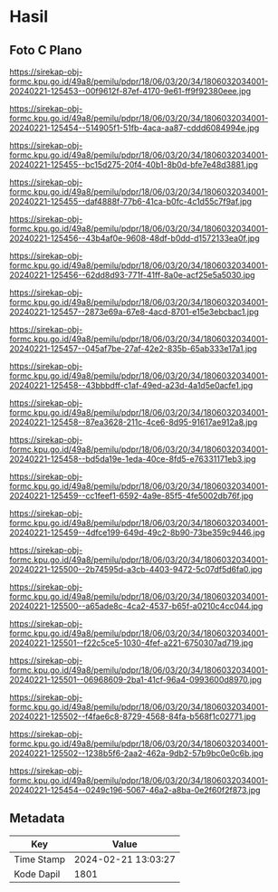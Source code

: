 # Hasil

## Foto C Plano

https://sirekap-obj-formc.kpu.go.id/49a8/pemilu/pdpr/18/06/03/20/34/1806032034001-20240221-125453--00f9612f-87ef-4170-9e61-ff9f92380eee.jpg

https://sirekap-obj-formc.kpu.go.id/49a8/pemilu/pdpr/18/06/03/20/34/1806032034001-20240221-125454--514905f1-51fb-4aca-aa87-cddd6084994e.jpg

https://sirekap-obj-formc.kpu.go.id/49a8/pemilu/pdpr/18/06/03/20/34/1806032034001-20240221-125455--bc15d275-20f4-40b1-8b0d-bfe7e48d3881.jpg

https://sirekap-obj-formc.kpu.go.id/49a8/pemilu/pdpr/18/06/03/20/34/1806032034001-20240221-125455--daf4888f-77b6-41ca-b0fc-4c1d55c7f9af.jpg

https://sirekap-obj-formc.kpu.go.id/49a8/pemilu/pdpr/18/06/03/20/34/1806032034001-20240221-125456--43b4af0e-9608-48df-b0dd-d1572133ea0f.jpg

https://sirekap-obj-formc.kpu.go.id/49a8/pemilu/pdpr/18/06/03/20/34/1806032034001-20240221-125456--62dd8d93-771f-41ff-8a0e-acf25e5a5030.jpg

https://sirekap-obj-formc.kpu.go.id/49a8/pemilu/pdpr/18/06/03/20/34/1806032034001-20240221-125457--2873e69a-67e8-4acd-8701-e15e3ebcbac1.jpg

https://sirekap-obj-formc.kpu.go.id/49a8/pemilu/pdpr/18/06/03/20/34/1806032034001-20240221-125457--045af7be-27af-42e2-835b-65ab333e17a1.jpg

https://sirekap-obj-formc.kpu.go.id/49a8/pemilu/pdpr/18/06/03/20/34/1806032034001-20240221-125458--43bbbdff-c1af-49ed-a23d-4a1d5e0acfe1.jpg

https://sirekap-obj-formc.kpu.go.id/49a8/pemilu/pdpr/18/06/03/20/34/1806032034001-20240221-125458--87ea3628-211c-4ce6-8d95-91617ae912a8.jpg

https://sirekap-obj-formc.kpu.go.id/49a8/pemilu/pdpr/18/06/03/20/34/1806032034001-20240221-125458--bd5da19e-1eda-40ce-8fd5-e76331171eb3.jpg

https://sirekap-obj-formc.kpu.go.id/49a8/pemilu/pdpr/18/06/03/20/34/1806032034001-20240221-125459--cc1feef1-6592-4a9e-85f5-4fe5002db76f.jpg

https://sirekap-obj-formc.kpu.go.id/49a8/pemilu/pdpr/18/06/03/20/34/1806032034001-20240221-125459--4dfce199-649d-49c2-8b90-73be359c9446.jpg

https://sirekap-obj-formc.kpu.go.id/49a8/pemilu/pdpr/18/06/03/20/34/1806032034001-20240221-125500--2b74595d-a3cb-4403-9472-5c07df5d6fa0.jpg

https://sirekap-obj-formc.kpu.go.id/49a8/pemilu/pdpr/18/06/03/20/34/1806032034001-20240221-125500--a65ade8c-4ca2-4537-b65f-a0210c4cc044.jpg

https://sirekap-obj-formc.kpu.go.id/49a8/pemilu/pdpr/18/06/03/20/34/1806032034001-20240221-125501--f22c5ce5-1030-4fef-a221-6750307ad719.jpg

https://sirekap-obj-formc.kpu.go.id/49a8/pemilu/pdpr/18/06/03/20/34/1806032034001-20240221-125501--06968609-2ba1-41cf-96a4-0993600d8970.jpg

https://sirekap-obj-formc.kpu.go.id/49a8/pemilu/pdpr/18/06/03/20/34/1806032034001-20240221-125502--f4fae6c8-8729-4568-84fa-b568f1c02771.jpg

https://sirekap-obj-formc.kpu.go.id/49a8/pemilu/pdpr/18/06/03/20/34/1806032034001-20240221-125502--1238b5f6-2aa2-462a-9db2-57b9bc0e0c6b.jpg

https://sirekap-obj-formc.kpu.go.id/49a8/pemilu/pdpr/18/06/03/20/34/1806032034001-20240221-125454--0249c196-5067-46a2-a8ba-0e2f60f2f873.jpg


## Metadata

| Key        | Value               |
| ---------- | ------------------- |
| Time Stamp | 2024-02-21 13:03:27 |
| Kode Dapil | 1801                |




